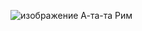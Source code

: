 ![изображение](https://github.com/user-attachments/assets/421b4045-ecf4-4007-932c-6079273d3149)
А-та-та Рим
